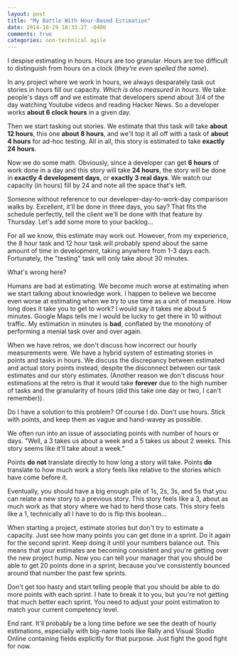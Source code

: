 ```yaml
---
layout: post
title: "My Battle With Hour-Based Estimation"
date: 2014-10-29 18:33:27 -0400
comments: true
categories: non-technical agile
---
```


I despise estimating in hours. Hours are too granular. Hours are too difficult to distinguish from hours on a clock (_they're even spelled the same_).

In any project where we work in hours, we always desparately task out stories in hours fill our capacity. _Which is also measured in hours_. We take people's days off and we estimate that developers spend about 3/4 of the day watching Youtube videos and reading Hacker News. So a developer works __about 6 clock hours__ in a given day.

Then we start tasking out stories. We estimate that this task will take __about 12 hours__, this one __about 8 hours__, and we'll top it all off with a task of __about 4 hours__ for ad-hoc testing. All in all, this story is estimated to take __exactly 24 hours__.

Now we do some math. Obviously, since a developer can get __6 hours__ of work done in a day and this story will take __24 hours__, the story will be done in __exactly 4 development days__, or __exactly 3 real days__. We watch our capacity (in hours) fill by 24 and note all the space that's left.

Someone without reference to our developer-day-to-work-day comparison walks by. Excellent, it'll be done in three days, you say? That fits the schedule perfectly, tell the client we'll be done with that feature by Thursday. Let's add some more to your backlog...

For all we know, this estimate may work out. However, from my experience, the 8 hour task and 12 hour task will probably spend about the same amount of time in development, taking anywhere from 1-3 days each. Fortunately, the "testing" task will only take about 30 minutes.

What's wrong here?

Humans are bad at estimating. We become much worse at estimating when we start talking about knowledge work. I happen to believe we become even worse at estimating when we try to use time as a unit of measure. How long does it take you to get to work? I would say it takes me about 5 minutes. Google Maps tells me I would be lucky to get there in 10 without traffic. My estimation in minutes is __bad__, conflated by the monotony of performing a menial task over and over again.

When we have retros, we don't discuss how incorrect our hourly measurements were. We have a hybrid system of estimating stories in points and tasks in hours. We discuss the discrepancy between estimated and actual story points instead, despite the disconnect between our task estimates and our story estimates. (Another reason we don't discuss hour estimations at the retro is that it would take __forever__ due to the high number of tasks and the granularity of hours (did this take one day or two, I can't remember)).

Do I have a solution to this problem? Of course I do. Don't use hours. Stick with points, and keep them as vague and hand-wavey as possible.

We often run into an issue of associating points with number of hours or days. "Well, a 3 takes us about a week and a 5 takes us about 2 weeks. This story seems like it'll take about a week."

Points __do not__ translate directly to how long a story will take. Points __do__ translate to how much work a story feels like relative to the stories which have come before it.

Eventually, you should have a big enough pile of 1s, 2s, 3s, and 5s that you can relate a new story to a previous story. This story feels like a 3, about as much work as that story where we had to herd those cats. This story feels like a 1, technically all I have to do is flip this boolean...

When starting a project, estimate stories but don't try to estimate a capacity. Just see how many points you can get done in a sprint. Do it again for the second sprint. Keep doing it until your numbers balance out. This means that your estimates are becoming consistent and you're getting over the new project hump. Now you can tell your manager that you should be able to get 20 points done in a sprint, because you've consistently bounced around that number the past few sprints.

Don't get too hasty and start telling people that you should be able to do more points with each sprint. I hate to break it to you, but you're not getting that much better each sprint. You need to adjust your point estimation to match your current competency level.

End rant. It'll probably be a long time before we see the death of hourly estimations, especially with big-name tools like Rally and Visual Studio Online containing fields explicitly for that purpose. Just fight the good fight for now.
